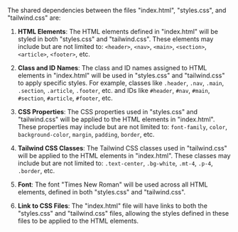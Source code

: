 The shared dependencies between the files "index.html", "styles.css", and "tailwind.css" are:

1. **HTML Elements**: The HTML elements defined in "index.html" will be styled in both "styles.css" and "tailwind.css". These elements may include but are not limited to: `<header>`, `<nav>`, `<main>`, `<section>`, `<article>`, `<footer>`, etc.

2. **Class and ID Names**: The class and ID names assigned to HTML elements in "index.html" will be used in "styles.css" and "tailwind.css" to apply specific styles. For example, classes like `.header`, `.nav`, `.main`, `.section`, `.article`, `.footer`, etc. and IDs like `#header`, `#nav`, `#main`, `#section`, `#article`, `#footer`, etc.

3. **CSS Properties**: The CSS properties used in "styles.css" and "tailwind.css" will be applied to the HTML elements in "index.html". These properties may include but are not limited to: `font-family`, `color`, `background-color`, `margin`, `padding`, `border`, etc.

4. **Tailwind CSS Classes**: The Tailwind CSS classes used in "tailwind.css" will be applied to the HTML elements in "index.html". These classes may include but are not limited to: `.text-center`, `.bg-white`, `.mt-4`, `.p-4`, `.border`, etc.

5. **Font**: The font "Times New Roman" will be used across all HTML elements, defined in both "styles.css" and "tailwind.css".

6. **Link to CSS Files**: The "index.html" file will have links to both the "styles.css" and "tailwind.css" files, allowing the styles defined in these files to be applied to the HTML elements.